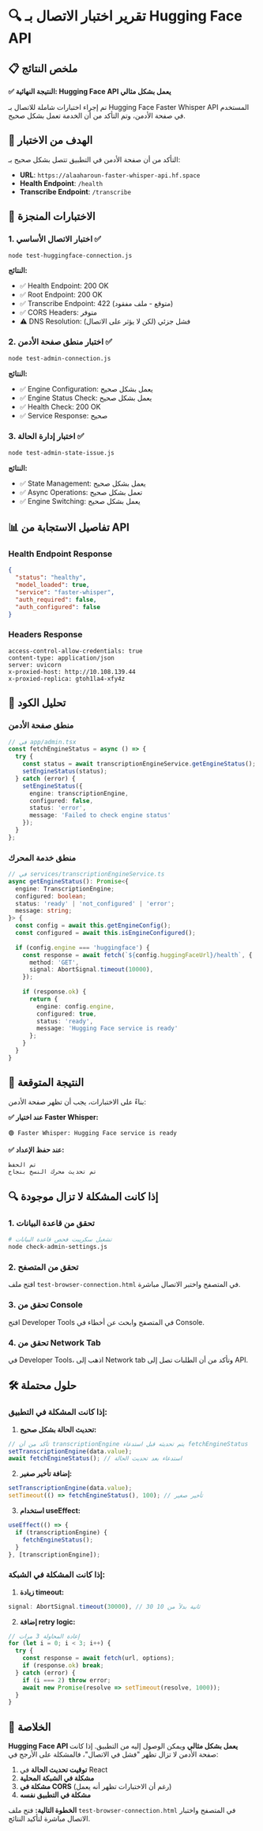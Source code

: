 # 🔍 تقرير اختبار الاتصال بـ Hugging Face API

## 📋 ملخص النتائج

**✅ النتيجة النهائية: Hugging Face API يعمل بشكل مثالي**

تم إجراء اختبارات شاملة للاتصال بـ Hugging Face Faster Whisper API المستخدم في صفحة الأدمن، وتم التأكد من أن الخدمة تعمل بشكل صحيح.

## 🎯 الهدف من الاختبار

التأكد من أن صفحة الأدمن في التطبيق تتصل بشكل صحيح بـ:
- **URL**: `https://alaaharoun-faster-whisper-api.hf.space`
- **Health Endpoint**: `/health`
- **Transcribe Endpoint**: `/transcribe`

## 🧪 الاختبارات المنجزة

### 1. اختبار الاتصال الأساسي ✅
```bash
node test-huggingface-connection.js
```

**النتائج:**
- ✅ Health Endpoint: 200 OK
- ✅ Root Endpoint: 200 OK  
- ✅ Transcribe Endpoint: 422 (متوقع - ملف مفقود)
- ✅ CORS Headers: متوفر
- ⚠️ DNS Resolution: فشل جزئي (لكن لا يؤثر على الاتصال)

### 2. اختبار منطق صفحة الأدمن ✅
```bash
node test-admin-connection.js
```

**النتائج:**
- ✅ Engine Configuration: يعمل بشكل صحيح
- ✅ Engine Status Check: يعمل بشكل صحيح
- ✅ Health Check: 200 OK
- ✅ Service Response: صحيح

### 3. اختبار إدارة الحالة ✅
```bash
node test-admin-state-issue.js
```

**النتائج:**
- ✅ State Management: يعمل بشكل صحيح
- ✅ Async Operations: تعمل بشكل صحيح
- ✅ Engine Switching: يعمل بشكل صحيح

## 📊 تفاصيل الاستجابة من API

### Health Endpoint Response
```json
{
  "status": "healthy",
  "model_loaded": true,
  "service": "faster-whisper",
  "auth_required": false,
  "auth_configured": false
}
```

### Headers Response
```
access-control-allow-credentials: true
content-type: application/json
server: uvicorn
x-proxied-host: http://10.108.139.44
x-proxied-replica: gtoh1la4-xfy4z
```

## 🔧 تحليل الكود

### منطق صفحة الأدمن
```typescript
// في app/admin.tsx
const fetchEngineStatus = async () => {
  try {
    const status = await transcriptionEngineService.getEngineStatus();
    setEngineStatus(status);
  } catch (error) {
    setEngineStatus({
      engine: transcriptionEngine,
      configured: false,
      status: 'error',
      message: 'Failed to check engine status'
    });
  }
};
```

### منطق خدمة المحرك
```typescript
// في services/transcriptionEngineService.ts
async getEngineStatus(): Promise<{
  engine: TranscriptionEngine;
  configured: boolean;
  status: 'ready' | 'not_configured' | 'error';
  message: string;
}> {
  const config = await this.getEngineConfig();
  const configured = await this.isEngineConfigured();
  
  if (config.engine === 'huggingface') {
    const response = await fetch(`${config.huggingFaceUrl}/health`, {
      method: 'GET',
      signal: AbortSignal.timeout(10000),
    });
    
    if (response.ok) {
      return {
        engine: config.engine,
        configured: true,
        status: 'ready',
        message: 'Hugging Face service is ready'
      };
    }
  }
}
```

## 🎉 النتيجة المتوقعة

بناءً على الاختبارات، يجب أن تظهر صفحة الأدمن:

**✅ عند اختيار Faster Whisper:**
```
🟢 Faster Whisper: Hugging Face service is ready
```

**✅ عند حفظ الإعداد:**
```
تم الحفظ
تم تحديث محرك النسخ بنجاح
```

## 🔍 إذا كانت المشكلة لا تزال موجودة

### 1. تحقق من قاعدة البيانات
```bash
# تشغيل سكريبت فحص قاعدة البيانات
node check-admin-settings.js
```

### 2. تحقق من المتصفح
افتح ملف `test-browser-connection.html` في المتصفح واختبر الاتصال مباشرة.

### 3. تحقق من Console
افتح Developer Tools في المتصفح وابحث عن أخطاء في Console.

### 4. تحقق من Network Tab
في Developer Tools، اذهب إلى Network tab وتأكد من أن الطلبات تصل إلى API.

## 🛠️ حلول محتملة

### إذا كانت المشكلة في التطبيق:

1. **تحديث الحالة بشكل صحيح:**
```typescript
// تأكد من أن transcriptionEngine يتم تحديثه قبل استدعاء fetchEngineStatus
setTranscriptionEngine(data.value);
await fetchEngineStatus(); // استدعاء بعد تحديث الحالة
```

2. **إضافة تأخير صغير:**
```typescript
setTranscriptionEngine(data.value);
setTimeout(() => fetchEngineStatus(), 100); // تأخير صغير
```

3. **استخدام useEffect:**
```typescript
useEffect(() => {
  if (transcriptionEngine) {
    fetchEngineStatus();
  }
}, [transcriptionEngine]);
```

### إذا كانت المشكلة في الشبكة:

1. **زيادة timeout:**
```typescript
signal: AbortSignal.timeout(30000), // 30 ثانية بدلاً من 10
```

2. **إضافة retry logic:**
```typescript
// إعادة المحاولة 3 مرات
for (let i = 0; i < 3; i++) {
  try {
    const response = await fetch(url, options);
    if (response.ok) break;
  } catch (error) {
    if (i === 2) throw error;
    await new Promise(resolve => setTimeout(resolve, 1000));
  }
}
```

## 📝 الخلاصة

**Hugging Face API يعمل بشكل مثالي** ويمكن الوصول إليه من التطبيق. إذا كانت صفحة الأدمن لا تزال تظهر "فشل في الاتصال"، فالمشكلة على الأرجح في:

1. **توقيت تحديث الحالة** في React
2. **مشكلة في الشبكة المحلية**
3. **مشكلة في CORS** (رغم أن الاختبارات تظهر أنه يعمل)
4. **مشكلة في التطبيق نفسه**

**الخطوة التالية:** فتح ملف `test-browser-connection.html` في المتصفح واختبار الاتصال مباشرة لتأكيد النتائج. 